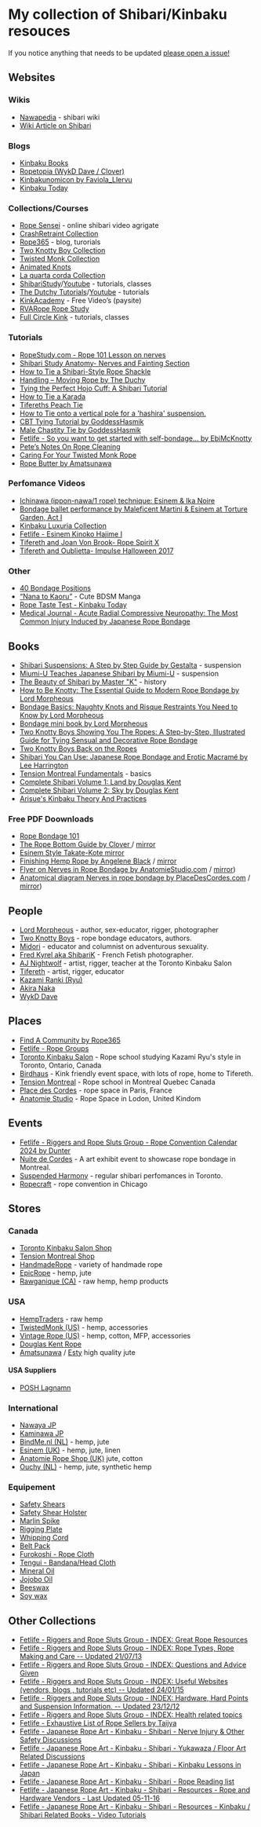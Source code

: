# My collection of Shibari/Kinbaku resouces

If you notice anything that needs to be updated [please open a issue!](https://github.com/bdsmgeek/.com/issues/new)

## Websites

### Wikis

- [Nawapedia](https://nawapedia.net/index.php?title=Main_Page) - shibari wiki
- [Wiki Article on Shibari](http://en.wikipedia.org/wiki/Japanese_bondage)

### Blogs

- [Kinbaku Books](https://kokoro-kinbaku.com/)
- [Ropetopia (WykD Dave / Clover)](https://rope-topia.com/blog/)
- [Kinbakunomicon by Faviola_Llervu](http://www.wallflowercodex.com/kinbakunomicon/00a.html)
- [Kinbaku Today](https://www.kinbakutoday.com/)

### Collections/Courses

- [Rope Sensei](https://ropesensei.com/)  - online shibari video agrigate
- [CrashRetraint Collection](https://crash-restraint.com/)
- [Rope365](https://rope365.com) - blog, turorials
- [Two Knotty Boy Collection](http://www.knottyboys.com/code/downloads.php)
- [Twisted Monk Collection](https://www.twistedmonk.com/pages/how-to-videos)
- [Animated Knots](http://www.animatedknots.com/)
- [La quarta corda Collection](https://www.laquartacorda.it/en/nawame/)
- [ShibariStudy](https://shibaristudy.com/)/[Youtube](https://www.youtube.com/@ShibariStudy) - tutorials, classes
- [The Dutchy Tutorials](https://www.theduchy.com/tutorials/)/[Youtube](https://www.youtube.com/@LazarusRedmayne) - tutorials
- [KinkAcademy](http://www.kinkacademy.com/home/free/) - Free Video’s (paysite)
- [RVARope Rope Study](https://rvarope.com/study/)
- [Full Circle Kink](https://www.fullcirclekink.com/) - tutorials, classes

### Tutorials

- [RopeStudy.com - Rope 101 Lesson on nerves](https://ropestudy.com/courses/101/lessons/reducing-risk/topic/nerves/)
- [Shibari Study Anatomy- Nerves and Fainting Section](https://shibaristudy.com/programs/safety-course?cid=531662&permalink=anatomy-nerves-fainting)
- [How to Tie a Shibari-Style Rope Shackle](http://www.youtube.com/watch?v=tMbg2Ucno98)
- [Handling – Moving Rope by The Duchy](https://www.theduchy.com/handling-moving-rope)
- [Tying the Perfect Hojo Cuff: A Shibari Tutorial](https://www.youtube.com/watch?v=JVHDXA0296A)
- [How to Tie a Karada](http://www.symtoys.com/ideas_bondkar1.html)
- [Tifereths Peach Tie](https://youtu.be/5O_i6cgBzYw?si=P8Jed18zSMD0UVzg)
- [How to Tie onto a vertical pole for a 'hashira' suspension.](https://www.youtube.com/watch?v=TsBRKqVTYN8)
- [CBT Tying Tutorial by GoddessHasmik](https://www.pornhub.com/view_video.php?viewkey=ph60cfc979c4d3f)
- [Male Chastity Tie by GoddessHasmik](https://www.pornhub.com/view_video.php?viewkey=ph60d52caa08cd3)
- [Fetlife - So you want to get started with self-bondage… by EbiMcKnotty](https://fetlife.com/users/67957/posts/1685838)
- [Pete’s Notes On Rope Cleaning](https://www.ropeconnections.com/notes-on-cleaning-rope/)
- [Caring For Your Twisted Monk Rope](https://www.twistedmonk.com/pages/ropecare)
- [Rope Butter by Amatsunawa](https://amatsunawa.com/Rope-Care/Rope-Butter-Recipe/)

### Perfomance Videos

- [Ichinawa (ippon-nawa/1 rope) technique: Esinem & Ika Noire](https://vimeo.com/31769501)
- [Bondage ballet performance by Maleficent Martini & Esinem at Torture Garden, Act I](https://www.youtube.com/watch?v=TgbSW5S6TYE)
- [Kinbaku Luxuria Collection](http://kinbakuluxuria.com/dir/videos-2/)
- [Fetlife - Esinem Kinoko Hajime I](https://fetlife.com/users/32081/videos/12348)
- [Tifereth and Joan Von Brook- Rope Spirit X](https://youtu.be/FOGIjzG9m6M?si=34r-HqfzyefMW5fu)
- [Tifereth and Oublietta- Impulse Halloween 2017](https://youtu.be/TFGRSQhVAQs?si=eNUoxgIagBy_8rlS)

### Other

- [40 Bondage Positions](https://asibdsm.com/40-bondage-positions)
- [“Nana to Kaoru”](http://mangafox.me/manga/nana_to_kaoru/) - Cute BDSM Manga
- [Rope Taste Test - Kinbaku Today](https://www.kinbakutoday.com/flavor-of-the-rope/)
- [Medical Journal - Acute Radial Compressive Neuropathy: The Most Common Injury Induced by Japanese Rope Bondage](https://www.cureus.com/articles/155296-acute-radial-compressive-neuropathy-the-most-common-injury-induced-by-japanese-rope-bondage#!/)

## Books

- [Shibari Suspensions: A Step by Step Guide by Gestalta](https://amzn.to/43rGkKK) - suspension 
- [Miumi-U Teaches Japanese Shibari by Miumi-U](https://amzn.to/43vAxUn) - suspension
- [The Beauty of Shibari by Master "K"](https://amzn.to/3IL1aLA) - history
- [How to Be Knotty: The Essential Guide to Modern Rope Bondage by Lord Morpheous](https://amzn.to/3vnx9hS)
- [Bondage Basics: Naughty Knots and Risque Restraints You Need to Know by Lord Morpheous](https://amzn.to/495RYvZ)
- [Bondage mini book by Lord Morpheous](https://amzn.to/497sbU8)
- [Two Knotty Boys Showing You The Ropes: A Step-by-Step, Illustrated Guide for Tying Sensual and Decorative Rope Bondage](https://amzn.to/3voBPEk)
- [Two Knotty Boys Back on the Ropes](https://amzn.to/3Vu5hTP)
- [Shibari You Can Use: Japanese Rope Bondage and Erotic Macramé by Lee Harrington](https://amzn.to/3x7nHjj)
- [Tension Montreal Fundamentals](https://tensionmtl.ca/products/fundamentals-e-book-pdf-en?variant=43687728087195) - basics
- [Complete Shibari Volume 1: Land by Douglas Kent](https://douglaskentrope.com/collections/all-shibari-stuff/products/complete-shibari-volume-1-land)
- [Complete Shibari Volume 2: Sky by Douglas Kent](https://douglaskentrope.com/collections/all-shibari-stuff/products/complete-shibari-volume-2-sky)
- [Arisue's Kinbaku Theory And Practices](http://www.jugoya.com/shop/index.php?main_page=product_info&products_id=255&language=en)

### Free PDF Doownloads

- [Rope Bondage 101](http://www.kinkfriendly.org/wp-content/uploads/2010/12/kinkfriendly_org_rope_101_compressed.pdf)
- [The Rope Bottom Guide by Clover ](https://theropebottomguide.com/the-rope-bottom-guide/) / [mirror](/assets/rope_bottom_guide.pdf)
- [Esinem Style Takate-Kote ](http://esinem.com/wp-content/uploads/2012/06/Esinem-style-takate.pdf) [mirror](/assets/Esinem-style-takate.pdf)
- [Finishing Hemp Rope by Angelene Black](https://web.archive.org/web/20101206043719/http://japaneseropeart.com/RopeArt/FinishingHemp.html) / [mirror](/assets/hempropefinishing_angelene.pdf)
- [Flyer on Nerves in Rope Bondage by AnatomieStudio.com](https://anatomiestudio.com/2020/05/22/nerve-damage-flyer-new-and-updated/) / [mirror](/assets/nerves_in_rope_bondage_by_anatomiestudio.com.pdf))
- [Anatomical diagram Nerves in rope bondage by PlaceDesCordes.com](https://placedescordes.com/en/content/6-nerve-damage-prevention) / [mirror](/assets/PDC-nervedamage-EN.pdf))

## People

- [Lord Morpheous](http://lordmorpheous.com/) - author, sex-educator, rigger, photographer
- [Two Knotty Boys](http://twoknottyboys.com/) - rope bondage educators, authors.
- [Midori](https://twitter.com/PlanetMidori) -  educator and columnist on adventurous sexuality.
- [Fred Kyrel aka ShibariK](http://www.kybari.com/nouveautes/photos.html) - French Fetish photographer.
- [AJ Nightwolf](https://www.instagram.com/torontoropeartist/) - artist, rigger, teacher at the Toronto Kinbaku Salon
- [Tifereth](https://www.instagram.com/bed_raptor/) - artist, rigger, educator
- [Kazami Ranki (Ryu)](https://nawapedia.net/index.php?title=Ranki_Kazami)
- [Akira Naka](https://nawapedia.net/index.php?title=Akira_Naka)
- [WykD Dave](https://rope-topia.com/blog/)


## Places
- [Find A Community by Rope365](https://rope365.com/finding-a-local-community/)
- [Fetlife - Rope Groups](https://fetlife.com/groups/120723)
- [Toronto Kinbaku Salon](https://torontokinbakusalon.com/) - Rope school studying Kazami Ryu's style in Toronto, Ontario, Canada 
- [Birdhaus](https://www.birdhausto.com/) - Kink friendly event space, with lots of rope, home to Tifereth.
- [Tension Montreal](https://tensionmtl.ca/) - Rope school in Montreal Quebec Canada
- [Place des Cordes](https://placedescordes.com/en/) - rope space in Paris, France
- [Anatomie Studio](https://anatomiestudio.com/) - Rope Space in Lodon, United Kindom

## Events

- [Fetlife - Riggers and Rope Sluts Group - Rope Convention Calendar 2024 by Dunter](https://fetlife.com/groups/51/posts/25525282)
- [Nuite de Cordes](https://www.nuitdescordes.com/eng) - A art exhibit event to showcase rope bondage in Montreal.
- [Suspended Harmony](https://suspendedharmony.com/) - regular shibari perfomances in Toronto.
- [Ropecraft](https://ropecraft.net/) - rope convention in Chicago

## Stores

### Canada

- [Toronto Kinbaku Salon Shop](https://torontokinbakusalon.com/collections/rope)
- [Tension Montreal Shop](https://tensionmtl.ca/collections/rope)
- [HandmadeRope](http://handmaderope.com/) - variety of handmade rope
- [EpicRope](https://www.epicrope.com/) - hemp, jute
- [Rawganique (CA)](https://rawganique.com/collections/diy) - raw hemp, hemp products


### USA

- [HempTraders](https://www.hemptraders.com/Hemp-Rope-s/1513.htm) - raw hemp
- [TwistedMonk (US)](https://www.twistedmonk.com/) - hemp, accessories
- [Vintage Rope (US)](http://vintagerope.com/) - hemp, cotton, MFP, accessories
- [Douglas Kent Rope](https://douglaskentrope.com/collections/all)
- [Amatsunawa](https://us.amatsunawa.com/) / [Esty](https://www.etsy.com/shop/CleanRopeCompany) high quality jute

#### USA Suppliers

- [POSH Lagnamn](https://www.langmanropes.com/product/posh/)

### International

- [Nawaya JP](https://www.nawaya.jp/)
- [Kaminawa JP](https://kaminawa.jp/product/shibari-jute-rope-%CF%866mm-200m-roll%E3%80%90made-in-japan%E3%80%91/)
- [BindMe.nl (NL)](http://www.bindme.nl/etouw3.php) - hemp, jute
- [Esinem (UK)](http://stores.ebay.co.uk/ESINEM-Rope) - hemp, jute, linen
- [Anatomie Rope Shop (UK)](https://ca.shibaristore.com/) jute, cotton
- [Ouchy (NL)](http://www.niet-lief.nl/zencart/index.php?main_page=index&amp;cPath=26_22_4) - hemp, jute, synthetic hemp

### Equipement

- [Safety Shears](https://amzn.to/3vj8T0r)
- [Safety Shear Holster](https://amzn.to/43wNA8m)
- [Marlin Spike](https://amzn.to/43wNA8m)
- [Rigging Plate](https://amzn.to/3TNCd8O)
- [Whipping Cord](https://amzn.to/4aph2zi)
- [Belt Pack](https://amzn.to/3x3MxR9)
- [Furokoshi - Rope Cloth](https://amzn.to/3VoGxMT)
- [Tengui - Bandana/Head Cloth](https://amzn.to/494XeQC)
- [Mineral Oil](https://amzn.to/3Vu2dHp)
- [Jojobo Oil](https://amzn.to/3TNkm1N)
- [Beeswax](https://amzn.to/3voK3fv)
- [Soy wax](https://amzn.to/3x5aZl3)

## Other Collections

- [Fetlife - Riggers and Rope Sluts Group - INDEX: Great Rope Resources](https://fetlife.com/groups/51/posts/30362)
- [Fetlife - Riggers and Rope Sluts Group - INDEX: Rope Types, Rope Making and Care -- Updated 21/07/13](https://fetlife.com/groups/51/posts/38364)
- [Fetlife - Riggers and Rope Sluts Group - INDEX: Questions and Advice Given](https://fetlife.com/groups/51/posts/38364)
- [Fetlife - Riggers and Rope Sluts Group - INDEX: Useful Websites (vendors, blogs , tutorials etc) -- Updated 24/01/15](https://fetlife.com/groups/51/posts/4594636)
- [Fetlife - Riggers and Rope Sluts Group - INDEX: Hardware, Hard Points and Suspension Information. -- Updated 23/12/12](https://fetlife.com/groups/51/posts/30365)
- [Fetlife - Riggers and Rope Sluts Group - INDEX: Health related topics](https://fetlife.com/groups/51/posts/9527864)
- [Fetlife - Exhaustive List of Rope Sellers by Taijya](https://fetlife.com/users/796639/posts/1795461)
- [Fetlife - Japanese Rope Art - Kinbaku - Shibari - Nerve Injury & Other Safety Discussions](https://fetlife.com/groups/4437/posts/4335440)
- [Fetlife - Japanese Rope Art - Kinbaku - Shibari - Yukawaza / Floor Art Related Discussions](https://fetlife.com/groups/4437/posts/4092144)
- [Fetlife - Japanese Rope Art - Kinbaku - Shibari - Kinbaku Lessons in Japan](https://fetlife.com/groups/4437/posts/3447491)
- [Fetlife - Japanese Rope Art - Kinbaku - Shibari - Rope Reading list](https://fetlife.com/groups/4437/posts/3009825)
- [Fetlife - Japanese Rope Art - Kinbaku - Shibari - Resources - Rope and Hardware Vendors - Last Updated 05-11-16](https://fetlife.com/groups/4437/posts/1900717)
- [Fetlife - Japanese Rope Art - Kinbaku - Shibari - Resources - Kinbaku / Shibari Related Books - Video Tutorials](https://fetlife.com/groups/4437/posts/1899604)
